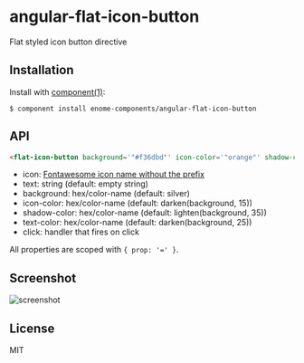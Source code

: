 
# angular-flat-icon-button

  Flat styled icon button directive

## Installation

  Install with [component(1)](http://component.io):

    $ component install enome-components/angular-flat-icon-button

## API

```html
<flat-icon-button background='"#f36dbd"' icon-color='"orange"' shadow-color='"orange"' text-color='"white"' icon='"off"' click='click()' text='"This is a really long text"'></flat-icon-button>
```

- icon: [Fontawesome icon name without the prefix](http://fortawesome.github.io/Font-Awesome/cheatsheet/)
- text: string (default: empty string)
- background:   hex/color-name (default: silver)
- icon-color:   hex/color-name (default: darken(background, 15))
- shadow-color: hex/color-name (default: lighten(background, 35))
- text-color:   hex/color-name (default: darken(background, 25))
- click: handler that fires on click

All properties are scoped with `{ prop: '=' }`.

## Screenshot

![screenshot](https://raw.github.com/enome-components/angular-flat-icon-button/master/screenshot.png)

## License

  MIT
